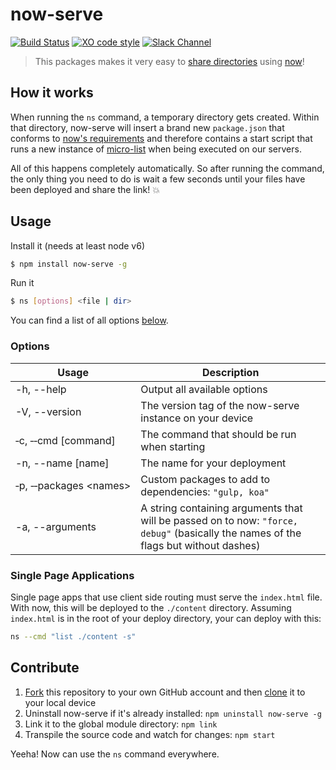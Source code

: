 # now-serve

[![Build Status](https://travis-ci.org/zeit/now-serve.svg?branch=master)](https://travis-ci.org/zeit/now-serve)
[![XO code style](https://img.shields.io/badge/code_style-XO-5ed9c7.svg)](https://github.com/sindresorhus/xo)
[![Slack Channel](https://zeit-slackin.now.sh/badge.svg)](https://zeit.chat/)

> This packages makes it very easy to [share directories](https://zeit.co/blog/serve-it-now) using [now](https://zeit.co/now)!

## How it works

When running the `ns` command, a temporary directory gets created. Within that directory, now-serve will insert a brand new `package.json` that conforms to [now's requirements](https://zeit.co/now#get-started) and therefore contains a start script that runs a new instance of [micro-list](https://github.com/zeit/micro-list) when being executed on our servers.

All of this happens completely automatically. So after running the command, the only thing you need to do is wait a few seconds until your files have been deployed and share the link! :boom:

## Usage

Install it (needs at least node v6)

```bash
$ npm install now-serve -g
```

Run it

```bash
$ ns [options] <file | dir>
```

You can find a list of all options [below](#options).

### Options

| Usage                          | Description |
| ------------------------------ | ----------- |
| -h, --help                     | Output all available options |
| -V, --version                  | The version tag of the now-serve instance on your device |
| &#8209;c,&nbsp;&#8209;&#8209;cmd&nbsp;[command]            | The command that should be run when starting |
| -n, --name [name]              | The name for your deployment |
| &#8209;p,&nbsp;&#8209;&#8209;packages&nbsp;&#60;names&#62; | Custom packages to add to dependencies: `"gulp, koa"` |
| -a, --arguments <handles>      | A string containing arguments that will be passed on to now: `"force, debug"` (basically the names of the flags but without dashes) |

### Single Page Applications

Single page apps that use client side routing must serve the `index.html` file. With now, this will be deployed to the `./content` directory. Assuming `index.html` is in the root of your deploy directory, your can deploy with this:

```bash
ns --cmd "list ./content -s"
```

## Contribute

1. [Fork](https://help.github.com/articles/fork-a-repo/) this repository to your own GitHub account and then [clone](https://help.github.com/articles/cloning-a-repository/) it to your local device
2. Uninstall now-serve if it's already installed: `npm uninstall now-serve -g`
3. Link it to the global module directory: `npm link`
4. Transpile the source code and watch for changes: `npm start`

Yeeha! Now can use the `ns` command everywhere.
